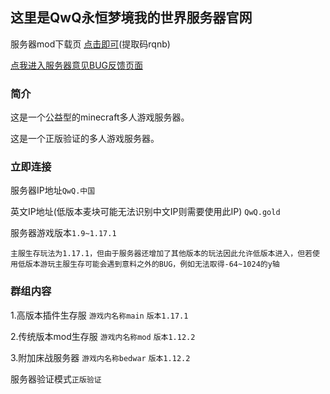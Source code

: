 ## 这里是QwQ永恒梦境我的世界服务器官网

服务器mod下载页 [点击即可](https://pan.baidu.com/s/1wNQUNuNEJpzgk2onb_T5HA)(提取码rqnb)

[点我进入服务器意见BUG反馈页面](http://qwq.中国/index.php/1999/01/01/qwq_yong_heng_meng_jing_mai_kuai_fu_wu_qi_liu_yan_ye/)

### 简介
这是一个公益型的minecraft多人游戏服务器。

这是一个正版验证的多人游戏服务器。

### 立即连接
服务器IP地址`QwQ.中国`

英文IP地址(低版本麦块可能无法识别中文IP则需要使用此IP) `QwQ.gold`

服务器游戏版本`1.9~1.17.1`

`主服生存玩法为1.17.1，但由于服务器还增加了其他版本的玩法因此允许低版本进入，但若使用低版本游玩主服生存可能会遇到意料之外的BUG，例如无法取得-64~1024的y轴`

### 群组内容
1.高版本插件生存服 `游戏内名称main` `版本1.17.1`

2.传统版本mod生存服 `游戏内名称mod` `版本1.12.2`

3.附加床战服务器 `游戏内名称bedwar` `版本1.12.2`

服务器验证模式`正版验证`
